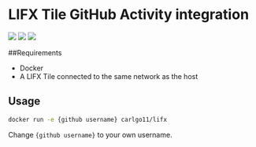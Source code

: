 # LIFX Tile GitHub Activity integration

![](https://img.shields.io/github/license/carlgo11/lifx-github-activity?style=for-the-badge)
![](https://img.shields.io/github/v/release/Carlgo11/lifx-github-activity?sort=semver&style=for-the-badge)
![](https://img.shields.io/github/workflow/status/Carlgo11/lifx-github-activity/Docker?style=for-the-badge)

##Requirements
* Docker
* A LIFX Tile connected to the same network as the host

## Usage
```BASH
docker run -e {github username} carlgo11/lifx
```
Change `{github username}` to your own username.
